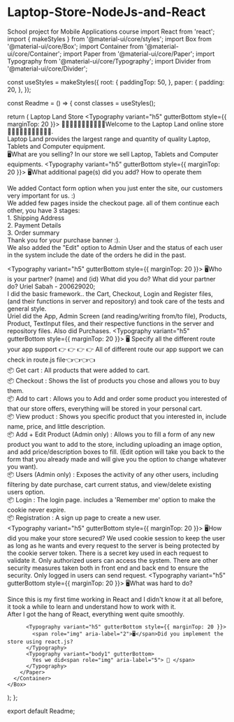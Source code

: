 # Laptop-Store-NodeJs-and-React
School project for Mobile Applications course
import React from 'react';
import { makeStyles } from '@material-ui/core/styles';
import Box from '@material-ui/core/Box';
import Container from '@material-ui/core/Container';
import Paper from '@material-ui/core/Paper';
import Typography from '@material-ui/core/Typography';
import Divider from '@material-ui/core/Divider';

const useStyles = makeStyles({
  root: {
    paddingTop: 50,
  },
  paper: {
    padding: 20,
  },
});

const Readme = () => {
  const classes = useStyles();

  return (
    <Box className={classes.root}>
      <Container>
        <Paper className={classes.paper}>
          <Box display="flex" alignItems="center" justifyContent="center">
            <Typography variant="h3" gutterBottom>
              Laptop Land Store
            </Typography>
          </Box>
          <Divider />
          <Typography variant="h5" gutterBottom style={{ marginTop: 20 }}>
            <span role="img" aria-label="1"> 🧮🧮🧮🧮🧮🧮🧮🧮🧮🧮🧮Welcome to the Laptop Land online store🧮🧮🧮🧮🧮🧮🧮🧮🧮🧮🧮</span>.<br/>
            Laptop Land provides the largest range and quantity of quality Laptop, Tablets and Computer equipment.<br/>
            <Divider /><Divider /><Divider /><Divider /><Divider /><Divider /><Divider /><Divider /><Divider /><Divider
          /><Divider /><Divider /><Divider /><Divider /><Divider /><Divider /><Divider /><Divider /><Divider />
          <Divider /><Divider /><Divider /><Divider /><Divider /><Divider /><Divider /><Divider /><Divider /><Divider />
          <Divider /><Divider /><Divider /><Divider /><Divider /><Divider /><Divider /><Divider /><Divider /><Divider />
            <span role="img" aria-label="2">🖥</span>What are you selling?
          </Typography>
          <Typography variant="body1" gutterBottom>
            In our store we sell Laptop, Tablets and Computer equipments.
          </Typography>
          <Typography variant="h5" gutterBottom style={{ marginTop: 20 }}>
            <span role="img" aria-label="2">🖥</span>What additional page(s) did you add? How to operate them
          </Typography>
          <Typography variant="body1" gutterBottom>
            <p>We added Contact form option when you just enter the site, our customers very important for us. :) <br/>
              We added few pages inside the checkout page. all of them continue each other, you have 3 stages:<br/>
              1. Shipping Address<br/>
              2. Payment Details<br/>
              3. Order summary<br/>
              Thank you for your purchase banner :).<br/>
              We also added the "Edit" option to Admin User and the status of each user in the system include
              the date of the orders he did in the past.</p>
          </Typography>
          <Typography variant="h5" gutterBottom style={{ marginTop: 20 }}>
            <span role="img" aria-label="2">🖥</span>Who is your partner? (name) and (id) What did you do? What did your partner do?
          </Typography>
          <Typography variant="body1" gutterBottom>
            Uriel Sabah - 200629020; <br/>
            I did the basic framework.. the Cart, Checkout, Login and Register files,
            (and their functions in server and repository) and took care of the tests and general style.
             <br/>
            Uriel did the App, Admin Screen (and reading/writing from/to file),
            Products, Product, TextInput files, and their respective functions in the server and repository files.
            Also did Purchases.
          </Typography>
          <Typography variant="h5" gutterBottom style={{ marginTop: 20 }}>
            <span role="img" aria-label="2">🖥</span> Specify all the different route your app support
          </Typography>
          <Typography variant="body1" gutterBottom>
            <span role="img" aria-label="3">👉 👉 👉 👉 All of different route our app support we can check in route.js file👈👈👈👈</span><br/>
            <span role="img" aria-label="box"> 📦 </span>Get cart : All products that were added to cart.<br/>
            <span role="img" aria-label="box"> 📦 </span>Checkout : Shows the list of products you chose and allows you to buy them. <br/>
            <span role="img" aria-label="box"> 📦 </span>Add to cart : Allows you to Add and order some product you interested of that our store offers,
            everything will be stored in your personal cart.<br/>
            <span role="img" aria-label="box"> 📦 </span>View product : Shows you specific product that you interested in, include name, price, and little description. <br/>
            <span role="img" aria-label="box"> 📦 </span>Add + Edit Product (Admin only) : Allows you to fill a form of any new product you want to add to the store,
            including uploading an image option, <br/>and add price/description boxes to fill.
            (Edit option will take you back to the form that you already made and will give you the option to change whatever you want).<br/>
            <span role="img" aria-label="box"> 📦 </span>Users (Admin only) : Exposes the activity of any other users,
            including filtering by date purchase, cart current status, and view/delete existing users option. <br/>
            <span role="img" aria-label="box"> 📦 </span>Login : The login page. includes a 'Remember me' option to make the cookie never expire. <br/>
            <span role="img" aria-label="box"> 📦 </span>Registration : A sign up page to create a new user.<br/>
          </Typography>
          <Typography variant="h5" gutterBottom style={{ marginTop: 20 }}>
            <span role="img" aria-label="2">🖥</span>How did you make your store secured?
          </Typography>
          <Typography variant="body1" gutterBottom>
            We used cookie session to keep the user as long as he wants and every request to the
            server is being protected by the cookie server token. There is a secret key used in each
            request to validate it. Only authorized users can access the system. There are other
            security measures taken both in front end and back end to ensure the security. Only
            logged in users can send request.
          </Typography>
          <Typography variant="h5" gutterBottom style={{ marginTop: 20 }}>
            <span role="img" aria-label="2">🖥</span>What was hard to do?
          </Typography>
          <Typography variant="body1" gutterBottom>
            <p>Since this is my first time working in React and I didn't know it at all before,
              it took a while to learn and understand how to work with it. <br/>
              After I got the hang of React, everything went quite smoothly.</p>
          </Typography>

          <Typography variant="h5" gutterBottom style={{ marginTop: 20 }}>
            <span role="img" aria-label="2">🖥</span>Did you implement the store using react.js?
          </Typography>
          <Typography variant="body1" gutterBottom>
            Yes we did<span role="img" aria-label="5"> 🥳 </span>
          </Typography>
        </Paper>
      </Container>
    </Box>
  );
};

export default Readme;
